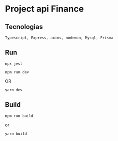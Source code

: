 # Project api Finance

## Tecnologias

```
Typescript, Express, axios, nodemon, Mysql, Prisma
```

## Run

```
npx jest

npm run dev
```
OR
```
yarn dev
```

## Build
```
npm run build
```
or
```
yarn build
```